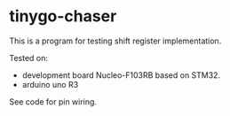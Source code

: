 # tinygo-chaser


This is a program for testing shift register implementation.

Tested on:
- development board Nucleo-F103RB based on STM32.
- arduino uno R3

See code for pin wiring.
